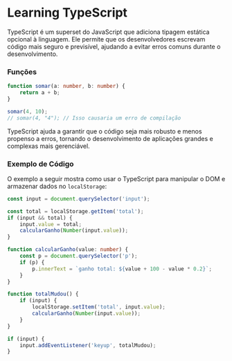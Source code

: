 # Learning TypeScript

TypeScript é um superset do JavaScript que adiciona tipagem estática opcional à linguagem. Ele permite que os desenvolvedores escrevam código mais seguro e previsível, ajudando a evitar erros comuns durante o desenvolvimento.


### Funções

```typescript
function somar(a: number, b: number) {
    return a + b;
}

somar(4, 10);
// somar(4, "4"); // Isso causaria um erro de compilação
```


TypeScript ajuda a garantir que o código seja mais robusto e menos propenso a erros, tornando o desenvolvimento de aplicações grandes e complexas mais gerenciável.

### Exemplo de Código

O exemplo a seguir mostra como usar o TypeScript para manipular o DOM e armazenar dados no `localStorage`:

```typescript
const input = document.querySelector('input');

const total = localStorage.getItem('total');
if (input && total) {
    input.value = total;
    calcularGanho(Number(input.value));
}

function calcularGanho(value: number) {
    const p = document.querySelector('p');
    if (p) {
        p.innerText = `ganho total: ${value + 100 - value * 0.2}`;
    }
}

function totalMudou() {
    if (input) {
        localStorage.setItem('total', input.value);
        calcularGanho(Number(input.value));
    }
}

if (input) {
    input.addEventListener('keyup', totalMudou);
}
```


